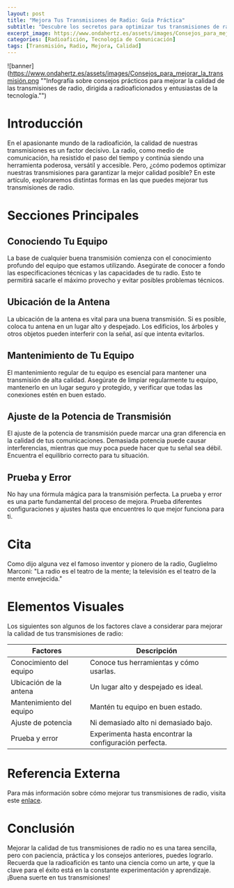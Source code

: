 ```yaml
---
layout: post
title: "Mejora Tus Transmisiones de Radio: Guía Práctica"
subtitle: "Descubre los secretos para optimizar tus transmisiones de radio y mejorar la calidad de tus comunicaciones"
excerpt_image: https://www.ondahertz.es/assets/images/Consejos_para_mejorar_la_transmisión.png
categories: [Radioafición, Tecnología de Comunicación]
tags: [Transmisión, Radio, Mejora, Calidad]
---
```


![banner](https://www.ondahertz.es/assets/images/Consejos_para_mejorar_la_transmisión.png ""Infografía sobre consejos prácticos para mejorar la calidad de las transmisiones de radio, dirigida a radioaficionados y entusiastas de la tecnología."")

# Introducción

En el apasionante mundo de la radioafición, la calidad de nuestras transmisiones es un factor decisivo. La radio, como medio de comunicación, ha resistido el paso del tiempo y continúa siendo una herramienta poderosa, versátil y accesible. Pero, ¿cómo podemos optimizar nuestras transmisiones para garantizar la mejor calidad posible? En este artículo, exploraremos distintas formas en las que puedes mejorar tus transmisiones de radio.

# Secciones Principales

## Conociendo Tu Equipo

La base de cualquier buena transmisión comienza con el conocimiento profundo del equipo que estamos utilizando. Asegúrate de conocer a fondo las especificaciones técnicas y las capacidades de tu radio. Esto te permitirá sacarle el máximo provecho y evitar posibles problemas técnicos.

## Ubicación de la Antena

La ubicación de la antena es vital para una buena transmisión. Si es posible, coloca tu antena en un lugar alto y despejado. Los edificios, los árboles y otros objetos pueden interferir con la señal, así que intenta evitarlos.

## Mantenimiento de Tu Equipo

El mantenimiento regular de tu equipo es esencial para mantener una transmisión de alta calidad. Asegúrate de limpiar regularmente tu equipo, mantenerlo en un lugar seguro y protegido, y verificar que todas las conexiones estén en buen estado.

## Ajuste de la Potencia de Transmisión

El ajuste de la potencia de transmisión puede marcar una gran diferencia en la calidad de tus comunicaciones. Demasiada potencia puede causar interferencias, mientras que muy poca puede hacer que tu señal sea débil. Encuentra el equilibrio correcto para tu situación.

## Prueba y Error

No hay una fórmula mágica para la transmisión perfecta. La prueba y error es una parte fundamental del proceso de mejora. Prueba diferentes configuraciones y ajustes hasta que encuentres lo que mejor funciona para ti.

# Cita

Como dijo alguna vez el famoso inventor y pionero de la radio, Guglielmo Marconi: "La radio es el teatro de la mente; la televisión es el teatro de la mente envejecida."

# Elementos Visuales

Los siguientes son algunos de los factores clave a considerar para mejorar la calidad de tus transmisiones de radio:

| Factores | Descripción |
|---|---|
| Conocimiento del equipo | Conoce tus herramientas y cómo usarlas. |
| Ubicación de la antena | Un lugar alto y despejado es ideal. |
| Mantenimiento del equipo | Mantén tu equipo en buen estado. |
| Ajuste de potencia | Ni demasiado alto ni demasiado bajo. |
| Prueba y error | Experimenta hasta encontrar la configuración perfecta. |

# Referencia Externa

Para más información sobre cómo mejorar tus transmisiones de radio, visita este [enlace](https://www.arrl.org/shop/ARRL-s-Hands-On-Radio-Experiments-Vol-1/).

# Conclusión

Mejorar la calidad de tus transmisiones de radio no es una tarea sencilla, pero con paciencia, práctica y los consejos anteriores, puedes lograrlo. Recuerda que la radioafición es tanto una ciencia como un arte, y que la clave para el éxito está en la constante experimentación y aprendizaje. ¡Buena suerte en tus transmisiones!